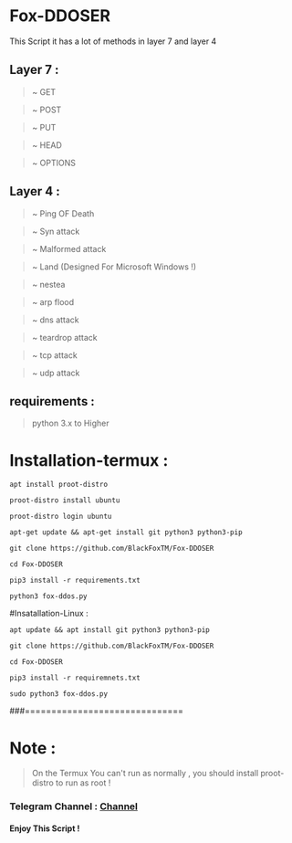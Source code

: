 # Fox-DDOSER
This Script it has a lot of methods in layer 7 and layer 4 

## Layer 7 :

> ~ GET 

> ~ POST

> ~ PUT 

> ~ HEAD

> ~ OPTIONS
## Layer 4 :

> ~ Ping OF Death 

> ~ Syn attack

> ~ Malformed attack

> ~ Land (Designed For Microsoft Windows !)

> ~ nestea 

> ~ arp flood

> ~ dns attack

> ~ teardrop attack

> ~ tcp attack

> ~ udp attack


## requirements : 

> python 3.x to Higher 

# Installation-termux : 

`apt install proot-distro`

`proot-distro install ubuntu`

`proot-distro login ubuntu`

`apt-get update && apt-get install git python3 python3-pip`

`git clone https://github.com/BlackFoxTM/Fox-DDOSER`

`cd Fox-DDOSER`

`pip3 install -r requirements.txt`

`python3 fox-ddos.py`

#Insatallation-Linux : 

`apt update && apt install git python3 python3-pip`

`git clone https://github.com/BlackFoxTM/Fox-DDOSER`

`cd Fox-DDOSER`

`pip3 install -r requiremnets.txt`

`sudo python3 fox-ddos.py`

###==============================

# Note :
> On the Termux You can't run as normally , you should install proot-distro to run as root !



### Telegram Channel : [Channel](https://t.me/BlackFoxSecurityTeam)

#### Enjoy This Script  !

